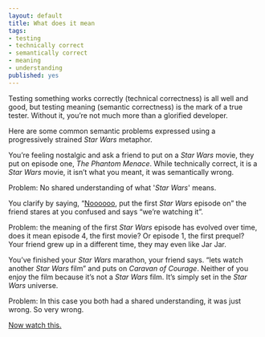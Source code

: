 ```yaml
---
layout: default
title: What does it mean
tags:
- testing
- technically correct
- semantically correct
- meaning
- understanding
published: yes
---
```

Testing something works correctly (technical correctness) is all well and good, but testing meaning (semantic correctness) is the mark of a true tester. Without it, you’re not much more than a glorified developer.   

Here are some common semantic problems expressed using a progressively strained _Star Wars_ metaphor.   

You’re feeling nostalgic and ask a friend to put on a _Star Wars_ movie, they put on episode one, _The Phantom Menace_. While technically correct, it is a _Star Wars_ movie, it isn’t what you meant, it was semantically wrong.   

Problem: No shared understanding of what '*Star Wars*' means.   

You clarify by saying, “[Noooooo](http://www.youtube.com/watch?NR=1&v=WWaLxFIVX1s), put the first _Star Wars_ episode on” the friend stares at you confused and says “we’re watching it”.   

Problem: the meaning of the first _Star Wars_ episode has evolved over time, does it mean episode 4, the first movie? Or episode 1, the first prequel? Your friend grew up in a different time, they may even like Jar Jar.   

You’ve finished your _Star Wars_ marathon, your friend says. “lets watch another _Star Wars_ film” and puts on _Caravan of Courage_. Neither of you enjoy the film because it’s not a _Star Wars_ film. It’s simply set in the _Star Wars_ universe.   

Problem: In this case you both had a shared understanding, it was just wrong. So very wrong.  

[Now watch this.](http://www.youtube.com/watch?v=FxKtZmQgxrI)
